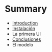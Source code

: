 # Summary

* [Introduction](README.md)
* [Instalación](Instalacion.MD)
* La primera UI
* [Conclusiones](conclusiones.md)
* El modelo

